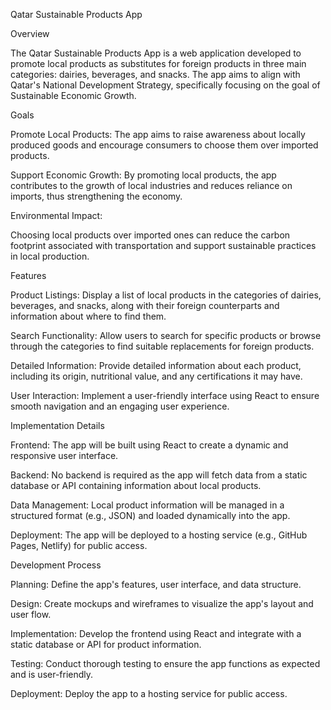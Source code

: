 Qatar Sustainable Products App

Overview

The Qatar Sustainable Products App is a web application developed to promote local products as substitutes for foreign products in three main categories: dairies, beverages, and snacks. The app aims to align with Qatar's National Development Strategy, specifically focusing on the goal of Sustainable Economic Growth.

Goals

Promote Local Products: The app aims to raise awareness about locally produced goods and encourage consumers to choose them over imported products.

Support Economic Growth: By promoting local products, the app contributes to the growth of local industries and reduces reliance on imports, thus strengthening the economy.

Environmental Impact: 

Choosing local products over imported ones can reduce the carbon footprint associated with transportation and support sustainable practices in local production.

Features

Product Listings: Display a list of local products in the categories of dairies, beverages, and snacks, along with their foreign counterparts and information about where to find them.

Search Functionality: Allow users to search for specific products or browse through the categories to find suitable replacements for foreign products.

Detailed Information: Provide detailed information about each product, including its origin, nutritional value, and any certifications it may have.

User Interaction: Implement a user-friendly interface using React to ensure smooth navigation and an engaging user experience.

Implementation Details

Frontend: The app will be built using React to create a dynamic and responsive user interface.

Backend: No backend is required as the app will fetch data from a static database or API containing information about local products.

Data Management: Local product information will be managed in a structured format (e.g., JSON) and loaded dynamically into the app.

Deployment: The app will be deployed to a hosting service (e.g., GitHub Pages, Netlify) for public access.

Development Process

Planning: Define the app's features, user interface, and data structure.

Design: Create mockups and wireframes to visualize the app's layout and user flow.

Implementation: Develop the frontend using React and integrate with a static database or API for product information.

Testing: Conduct thorough testing to ensure the app functions as expected and is user-friendly.

Deployment: Deploy the app to a hosting service for public access.

